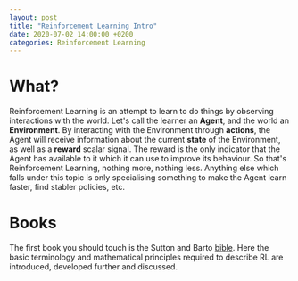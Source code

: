 ```yaml
---
layout: post
title: "Reinforcement Learning Intro"
date: 2020-07-02 14:00:00 +0200
categories: Reinforcement Learning
---
```


# What?
Reinforcement Learning is an attempt to learn to do things by observing interactions with the world. Let's call the learner an **Agent**, and the world an **Environment**. By interacting with the Environment through **actions**, the Agent will receive information about the current **state** of the Environment, as well as a **reward** scalar signal. The reward is the only indicator that the Agent has available to it which it can use to improve its behaviour. So that's Reinforcement Learning, nothing more, nothing less. Anything else which falls under this topic is only specialising something to make the Agent learn faster, find stabler policies, etc.

# Books
The first book you should touch is the Sutton and Barto [bible][sutton&barto2017]. Here the basic terminology and mathematical principles required to describe RL are introduced, developed further and discussed.

[sutton&barto2017]: http://incompleteideas.net/book/bookdraft2017nov5.pdf
